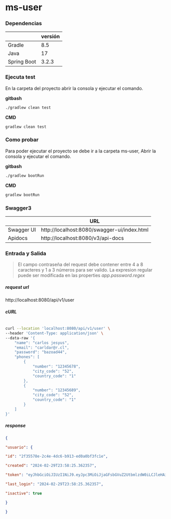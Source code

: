# ms-user

  

### Dependencias

|| versión |
| ------------ | ------------ |
| Gradle | 8.5 |
| Java | 17 |
| Spring Boot | 3.2.3 |

### Ejecuta test
En la carpeta del proyecto abrir la consola y ejecutar el comando.

**gitbash**
```sh
./gradlew clean test
```
**CMD**
```sh
gradlew clean test
```

### Como probar

Para  poder  ejecutar el proyecto  se  debe  ir a la  carpeta ms-user, Abrir  la  consola y ejecutar el comando.

**gitbash**
```sh
./gradlew bootRun
```
**CMD**
```sh
gradlew bootRun
```

### Swagger3

| | URL |
| ------------ | ------------ |
| Swagger UI | http://localhost:8080/swagger-ui/index.html |
| Apidocs| http://localhost:8080/v3/api-docs |


### Entrada y Salida

> El campo contraseña del request debe contener entre 4 a 8 caracteres y
> 1 a 3 números para ser valido. La expresion regular puede ser modificada en las properties *app.password.regex*

##### request url

http://localhost:8080/api/v1/user

##### cURL

```sh

curl --location 'localhost:8080/api/v1/user' \
--header 'Content-Type: application/json' \
--data-raw '{
    "name": "carlos jesyus",
    "email": "carldar@r.cl",
    "password": "bazoad44",
    "phones": [
        {
            "number": "12345678",
            "city_code": "52",
            "country_code": "1"
        },
        {
            "number": "12345689",
            "city_code": "52",
            "country_code": "1"
        }
    ]
}'

```

##### response

```json
{

"usuario": {

"id": "2f35578e-2c4e-4dc6-b913-ed0a0bf3fc1e",

"created": "2024-02-29T23:58:25.362357",

"token": "eyJhbGciOiJIUzI1NiJ9.eyJpc3MiOiJjaGFsbGVuZ2UtbmlzdW0iLCJleHAiOjE3MDkyNjI1MDUsInN1YiI6IjJmMzU1NzhlLTJjNGUtNGRjNi1iOTEzLWVkMGEwYmYzZmMxZSIsImlhdCI6MTcwOTI2MTkwNX0.2Dk5ngou7sBQfnOjwaaMWYkcoXzwy17o9R80SJamP50",

"last_login": "2024-02-29T23:58:25.362357",

"isactive": true

}

}
```
